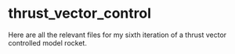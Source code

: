 # thrust_vector_control
Here are all the relevant files for my sixth iteration of a thrust vector controlled model rocket.
